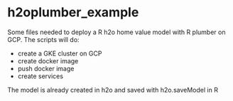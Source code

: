 # h2oplumber_example

Some files needed to deploy a R h2o home value model with R plumber on GCP. The scripts will do:
* create a GKE cluster on GCP
* create docker image
* push docker image
* create services

The model is already created in h2o and saved with h2o.saveModel in R